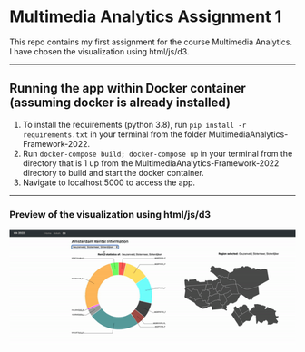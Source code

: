 # Multimedia Analytics Assignment 1 #

This repo contains my first assignment for the course Multimedia Analytics. I have chosen the visualization using html/js/d3.

---

## Running the app within Docker container (assuming docker is already installed) ##

1) To install the requirements (python 3.8), run ```pip install -r requirements.txt``` in your terminal from the folder MultimediaAnalytics-Framework-2022.
2) Run ```docker-compose build; docker-compose up``` in your terminal from the directory that is 1 up from the MultimediaAnalytics-Framework-2022 directory to build and start the docker container.
3) Navigate to localhost:5000 to access the app.

---

### Preview of the visualization using html/js/d3 ###
![](https://github.com/iakirca/MultiMediaAnalytics/blob/main/mma1.gif)
